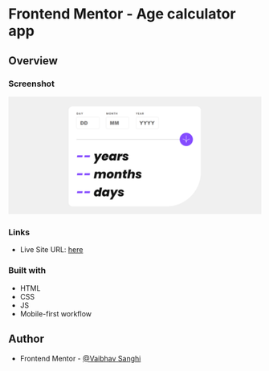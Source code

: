 # Frontend Mentor - Age calculator app

## Overview

### Screenshot

![](./images/screenshot.png)

### Links

- Live Site URL: [here](https://vaibhav-sanghi.github.io/age-calculator-frontendmentor/)

### Built with

- HTML
- CSS
- JS
- Mobile-first workflow

## Author

- Frontend Mentor - [@Vaibhav Sanghi](https://github.com/Vaibhav-Sanghi)

